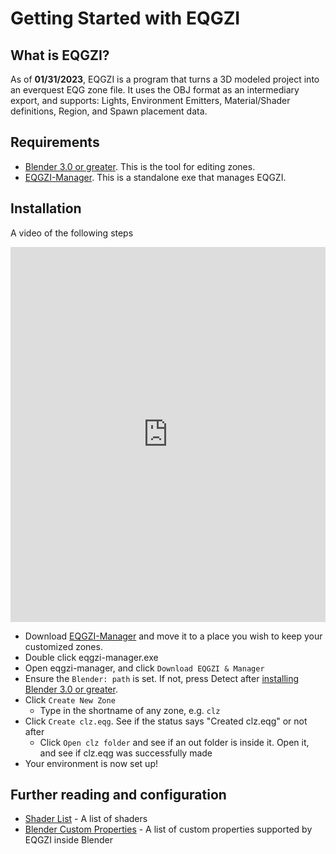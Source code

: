 # Getting Started with EQGZI

## What is EQGZI?

As of **01/31/2023**, EQGZI is a program that turns a 3D modeled project into an everquest EQG zone file. It uses the OBJ format as an intermediary export, and supports: Lights, Environment Emitters, Material/Shader definitions, Region, and Spawn placement data.

## Requirements

- [Blender 3.0 or greater](https://www.blender.org/download/). This is the tool for editing zones.
- [EQGZI-Manager](https://github.com/xackery/eqgzi-manager/releases/latest). This is a standalone exe that manages EQGZI.


## Installation

A video of the following steps
<iframe width="100%" height="600" src="https://www.youtube.com/embed/G16H-qWBZ20" title="YouTube video player" frameborder="0" allow="accelerometer; autoplay; clipboard-write; encrypted-media; gyroscope; picture-in-picture" allowfullscreen></iframe>

- Download [EQGZI-Manager](https://github.com/xackery/eqgzi-manager/releases/latest) and move it to a place you wish to keep your customized zones.
- Double click eqgzi-manager.exe
- Open eqgzi-manager, and click `Download EQGZI & Manager`
- Ensure the `Blender: path` is set. If not, press Detect after [installing Blender 3.0 or greater](https://www.blender.org/download/).
- Click `Create New Zone`
    - Type in the shortname of any zone, e.g. `clz`
- Click `Create clz.eqg`. See if the status says "Created clz.eqg" or not after
    - Click `Open clz folder` and see if an out folder is inside it. Open it, and see if clz.eqg was successfully made
- Your environment is now set up!


## Further reading and configuration

- [Shader List](shader-list.md) - A list of shaders
- [Blender Custom Properties](blender-custom-properties.md) - A list of custom properties supported by EQGZI inside Blender